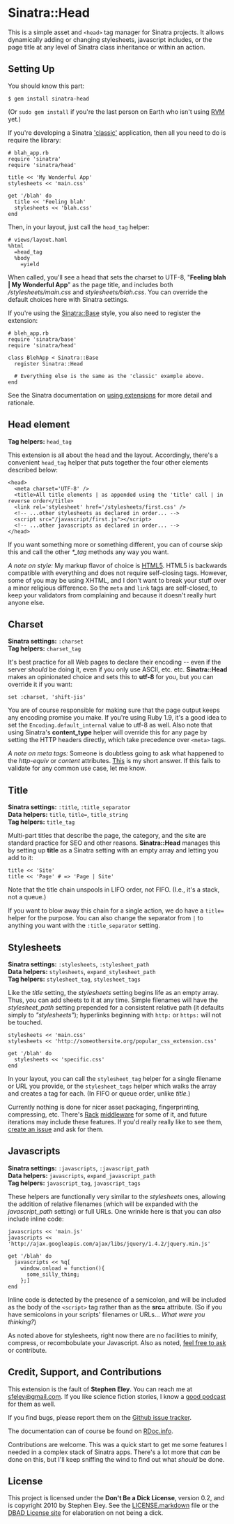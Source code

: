 Sinatra::Head
=============
             
This is a simple asset and `<head>` tag manager for Sinatra projects.  It allows dynamically adding or 
changing stylesheets, javascript includes, or the page title at any level of Sinatra class inheritance 
or within an action.

Setting Up
----------
You should know this part:
    
    $ gem install sinatra-head

(Or `sudo gem install` if you're the last person on Earth who isn't using [RVM][1] yet.)

If you're developing a Sinatra ['classic'][2] application, then all you need to do is require the library:

    # blah_app.rb
    require 'sinatra'
    require 'sinatra/head'
    
    title << 'My Wonderful App'
    stylesheets << 'main.css'
      
    get '/blah' do
      title << 'Feeling blah'
      stylesheets << 'blah.css'
    end
    
Then, in your layout, just call the `head_tag` helper:

    # views/layout.haml
    %html
      =head_tag
      %body
        =yield

When called, you'll see a head that sets the charset to UTF-8, "**Feeling blah | My Wonderful App**" as the page title, and 
includes both */stylesheets/main.css* and *stylesheets/blah.css*.  You can override the default choices here with Sinatra settings.

If you're using the [Sinatra::Base][2] style, you also need to register the extension:

    # bleh_app.rb
    require 'sinatra/base'
    require 'sinatra/head'
    
    class BlehApp < Sinatra::Base
      register Sinatra::Head
      
      # Everything else is the same as the 'classic' example above.
    end
    
See the Sinatra documentation on [using extensions][3] for more detail and rationale.

Head element
------------
**Tag helpers:** `head_tag`

This extension is all about the head and the layout.  Accordingly, there's a convenient `head_tag` helper that puts together the four other elements described below:

    <head>
      <meta charset='UTF-8' />
      <title>All title elements | as appended using the 'title' call | in reverse order</title>
      <link rel='stylesheet' href='/stylesheets/first.css' />
      <!-- ...other stylesheets as declared in order... -->
      <script src="/javascript/first.js"></script>
      <!-- ...other javascripts as declared in order... -->
    </head>
    
If you want something more or something different, you can of course skip this and call the other _*\_tag_ methods any way you want.

*A note on style:* My markup flavor of choice is [HTML5][4]. HTML5 is backwards compatible with everything and does not require self-closing tags. However, some of you may be using XHTML, and I don't want to break your stuff over a minor religious difference. So the `meta` and `link` tags are self-closed, to keep your validators from complaining and because it doesn't really hurt anyone else.

Charset
-------
**Sinatra settings:** `:charset`  
**Tag helpers:** `charset_tag`

It's best practice for all Web pages to declare their encoding -- even if the server _should_ be doing it, even if you only use ASCII, etc. etc. **Sinatra::Head** makes an opinionated choice and sets this to **utf-8** for you, but you can override it if you want:

    set :charset, 'shift-jis'

You are of course responsible for making sure that the page output keeps any encoding promise you make.  If you're using Ruby 1.9, it's a good idea to set the `Encoding.default_internal` value to utf-8 as well.  Also note that using Sinatra's **content_type** helper will override this for any page by setting the HTTP headers directly, which take precedence over `<meta>` tags.

*A note on meta tags:* Someone is doubtless going to ask what happened to the _http-equiv_ or _content_ attributes. [This][5] is my short answer. If this fails to validate for any common use case, let me know.

Title
-----
**Sinatra settings:** `:title`, `:title_separator`  
**Data helpers:** `title`, `title=`, `title_string`  
**Tag helpers:** `title_tag`

Multi-part titles that describe the page, the category, and the site are standard practice for SEO and other reasons. **Sinatra::Head** manages this by setting up **title** as a Sinatra setting with an empty array and letting you add to it:

    title << 'Site'
    title << 'Page' # => 'Page | Site'

Note that the title chain unspools in LIFO order, not FIFO.  (I.e., it's a stack, not a queue.)

If you want to blow away this chain for a single action, we do have a `title=` helper for the purpose. You can also change the separator from ` | ` to anything you want with the `:title_separator` setting.

Stylesheets
-----------
**Sinatra settings:** `:stylesheets`, `:stylesheet_path`  
**Data helpers:** `stylesheets`, `expand_stylesheet_path`  
**Tag helpers:** `stylesheet_tag`, `stylesheet_tags`

Like the _title_ setting, the _stylesheets_ setting begins life as an empty array.  Thus, you can add sheets to it at any time.  Simple filenames will have the *stylesheet_path* setting prepended for a consistent relative path (it defaults simply to _"stylesheets"_); hyperlinks beginning with `http:` or `https:` will not be touched.

    stylesheets << 'main.css'
    stylesheets << 'http://someothersite.org/popular_css_extension.css'
    
    get '/blah' do
      stylesheets << 'specific.css'
    end

In your layout, you can call the `stylesheet_tag` helper for a single filename or URL you provide, or the `stylesheet_tags` helper which walks the array and creates a tag for each.  (In FIFO or queue order, unlike _title._)

Currently nothing is done for nicer asset packaging, fingerprinting, compressing, etc. There's [Rack][10] [middleware][9] for some of it, and future iterations may include these features. If you'd really really like to see them, [create an issue][7] and ask for them.

Javascripts
-----------
**Sinatra settings:** `:javascripts`, `:javascript_path`  
**Data helpers:** `javascripts`, `expand_javascript_path`  
**Tag helpers:** `javascript_tag`, `javascript_tags`

These helpers are functionally very similar to the _stylesheets_ ones, allowing the addition of relative filenames (which will be expanded with the *javascript_path* setting) or full URLs.  One wrinkle here is that you can _also_ include inline code:

    javascripts << 'main.js'
    javascripts << 'http://ajax.googleapis.com/ajax/libs/jquery/1.4.2/jquery.min.js'
    
    get '/blah' do
      javascripts << %q[
        window.onload = function(){
          some_silly_thing;
        };]
    end

Inline code is detected by the presence of a semicolon, and will be included as the body of the `<script>` tag rather than as the **src=** attribute.  (So if you have semicolons in your scripts' filenames or URLs...  _What were you thinking?_)

As noted above for stylesheets, right now there are no facilities to minify, compress, or recombobulate your Javascript. Also as noted, [feel free to ask][7] or contribute.

Credit, Support, and Contributions
----------------------------------
This extension is the fault of **Stephen Eley**. You can reach me at <sfeley@gmail.com>. If you like science fiction stories, I know a [good podcast][6] for them as well.

If you find bugs, please report them on the [Github issue tracker][7]. 

The documentation can of course be found on [RDoc.info][8].

Contributions are welcome. This was a quick start to get me some features I needed in a complex stack of Sinatra apps. There's a lot more that _can_ be done on this, but I'll keep sniffing the wind to find out what _should_ be done.

License
-------
This project is licensed under the **Don't Be a Dick License**, version 0.2, and is copyright 2010 by Stephen Eley. See the [LICENSE.markdown][11] file or the [DBAD License site][12] for elaboration on not being a dick.


[1]: http://rvm.beginrescueend.com
[2]: https://sinatra.lighthouseapp.com/projects/9779/tickets/240-sinatrabase-vs-sinatradefault-vs-sinatraapplication
[3]: http://www.sinatrarb.com/extensions-wild.html
[4]: http://diveintohtml5.org/semantics.html
[5]: http://diveintohtml5.org/semantics.html#encoding
[6]: http://escapepod.org
[7]: http://github.com/SFEley/sinatra-head/issues
[8]: http://rdoc.info/projects/SFEley/sinatra-head
[9]: http://coderack.org/users/chriskottom/middlewares/66-rackdomainsprinkler
[10]: http://rack.rubyforge.org/doc/Rack/Static.html
[11]: http://github.com/SFEley/sinatra-head/blob/master/LICENSE.markdown
[12]: http://dbad-license.org
